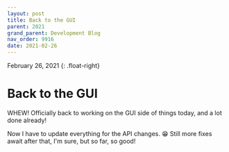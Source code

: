 ```yaml
---
layout: post
title: Back to the GUI
parent: 2021
grand_parent: Development Blog
nav_order: 9916
date: 2021-02-26
---
```

February 26, 2021
{: .float-right}

# Back to the GUI

WHEW!
Officially back to working on the GUI side of things today, and a lot done already!

Now I have to update everything for the API changes.  😁
Still more fixes await after that, I'm sure, but so far, so good!
